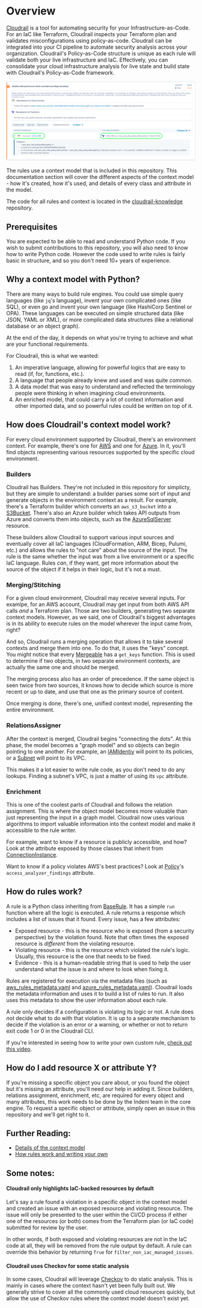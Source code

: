 # Overview
[Cloudrail](https://www.indeni.com/cloudrail) is a tool for automating security for your Infrastructure-as-Code. For an IaC like Terraform, Cloudrail inspects your Terraform plan and validates misconfigurations using policy-as-code. Cloudrail can be integrated into your CI pipeline to automate security analysis across your organization.
Cloudrail's Policy-as-Code structure is unique as each rule will validate both your live infrastructure and IaC. Effectively, you can consolidate your cloud infrastructure analysis for live state and build state with Cloudrail's Policy-as-Code framework.

![Cloudrail UI example](imgs/ui_example.png)

The rules use a context model that is included in this repository. This documentation section will cover the
different aspects of the context model - how it's created, how it's used, and details of every class and attribute
in the model.

The code for all rules and context is located in the [cloudrail-knowledge](https://github.com/indeni/cloudrail-knowledge)
repository.

## Prerequisites
You are expected to be able to read and understand Python code. If you wish to submit contributions to this repository, 
you will also need to know how to write Python code. However the code used to write rules is fairly basic in structure, 
and so you don't need 10+ years of experience.

## Why a context model with Python?
There are many ways to build rule engines. You could use simple query languages (like `jq`'s language), invent your own
complicated ones (like SQL), or even go and invent your own language (like HashiCorp Sentinel or OPA).  These languages can be executed on simple structured data (like JSON, YAML or XML), or more complicated data structures
(like a relational database or an object graph).

At the end of the day, it depends on what you're trying to achieve and what are your functional requirements.

For Cloudrail, this is what we wanted:
1. An imperative language, allowing for powerful logics that are easy to read (if, for, functions, etc.).
2. A language that people already knew and used and was quite common.
3. A data model that was easy to understand and reflected the terminology people were thinking in when imagining cloud 
environments.
4. An enriched model, that could carry a lot of context information and other imported data, and so powerful rules could
be written on top of it.
   
## How does Cloudrail's context model work?
For every cloud environment supported by Cloudrail, there's an environment context. For example, there's one for 
[AWS](https://github.com/indeni/cloudrail-knowledge/tree/main/cloudrail/knowledge/context/aws) and one for [Azure](https://github.com/indeni/cloudrail-knowledge/tree/main/cloudrail/knowledge/context/azure). In it, you'll find 
objects representing various resources supported by the specific cloud environment.

### Builders
Cloudrail has Builders. They're not included in this repository for simplicty, but they are simple to understand: a 
builder parses some sort of input and generate objects in the environment context as a result. For example, there's a
Terraform builder which converts an `aws_s3_bucket` into a [S3Bucket](https://github.com/indeni/cloudrail-knowledge/tree/main/cloudrail/knowledge/context/aws/s3/s3_bucket.py).
There's also an Azure builder which takes API outputs from Azure and converts them into objects, such as the
[AzureSqlServer](https://github.com/indeni/cloudrail-knowledge/tree/main/cloudrail/knowledge/context/azure/azure_resources/databases/azure_sql_server.py) resource.

These builders allow Cloudrail to support various input sources and eventually cover all IaC languages (CloudFormation,
ARM, Bicep, Pulumi, etc.) and allows the rules to "not care" about the source of the input. The rule is the same whether
the input was from a live environment or a specific IaC language. Rules _can_, if they want, get more information about
the source of the object if it helps in their logic, but it's not a must.

### Merging/Stitching
For a given cloud environment, Cloudrail may receive several inputs. For examlpe, for an AWS account, Cloudrail may 
get input from both AWS API calls _and_ a Terraform plan. Those are two builders, generating two separate context models.
However, as we said, one of Cloudrail's biggest advantages is in its ability to execute rules on the model wherever 
the input came from, right?

And so, Cloudrail runs a merging operation that allows it to take several contexts and merge them into one. To do that, 
it uses the "keys" concept. You might notice that every [Mergeable](https://github.com/indeni/cloudrail-knowledge/tree/main/cloudrail/knowledge/context/mergeable.py) has a 
`get_keys` function. This is used to determine if two objects, in two separate environment contexts, are actually the 
same one and should be merged.

The merging process also has an order of precedence. If the same object is seen twice from two sources, it knows how to 
decide which source is more recent or up to date, and use that one as the primary source of content.

Once merging is done, there's one, unified context model, representing the entire environment.

### RelationsAssigner
After the context is merged, Cloudrail begins "connecting the dots". At this phase, the model becomes a "graph model" 
and so objects can begin pointing to one another. For example, an 
[IAMIdentiy](https://github.com/indeni/cloudrail-knowledge/tree/main/cloudrail/knowledge/context/aws/iam/iam_identity.py) will point to its policies, or a 
[Subnet](https://github.com/indeni/cloudrail-knowledge/tree/main/cloudrail/knowledge/context/aws/ec2/subnet.py) will point to its VPC.

This makes it a lot easier to write rule code, as you don't need to do any lookups. Finding a subnet's VPC, is just a 
matter of using its `vpc` attribute.

### Enrichment
This is one of the coolest parts of Cloudrail and follows the relation assignment. This is where the object model becomes more valuable than just
representing the input in a graph model. Cloudrail now uses various algorithms to import valuable information into the 
context model and make it accessible to the rule writer.

For example, want to know if a resource is publicly accessible, and how? Look at the attribute exposed by
those classes that inherit from [ConnectionInstance](https://github.com/indeni/cloudrail-knowledge/tree/main/cloudrail/knowledge/context/aws/aws_connection.py).

Want to know if a policy violates AWS's best practices? Look at
[Policy](https://github.com/indeni/cloudrail-knowledge/tree/main/cloudrail/knowledge/context/aws/iam/policy.py)'s `access_analyzer_findings` attribute.

## How do rules work?
A rule is a Python class inheriting from [BaseRule](https://github.com/indeni/cloudrail-knowledge/tree/main/cloudrail/knowledge/rules/base_rule.py). It has a simple
`run` function where all the logic is executed. A rule returns a response which includes a list of issues that it found.
Every issue, has a few attributes:

* Exposed resource - this is the resource who is exposed (from a security perspective) by the violation found.
Note that often times the exposed resource is _different_ from the violating resource.
* Violating resource - this is the resource which violated the rule's logic. Usually, this resource is the one
that needs to be fixed.
* Evidence - this is a human-readable string that is used to help the user understand what the issue is and where to
look when fixing it.
  
Rules are registered for execution via the metadata files (such as 
[aws_rules_metadata.yaml](https://github.com/indeni/cloudrail-knowledge/tree/main/cloudrail/knowledge/rules/aws/aws_rules_metadata.yaml) and 
[azure_rules_metadata.yaml](https://github.com/indeni/cloudrail-knowledge/tree/main/cloudrail/knowledge/rules/azure/azure_rules_metadata.yaml)). Cloudrail loads the
metadata information and uses it to build a list of rules to run. It also uses this metadata to show
the user information about each rule.

A rule only decides if a configuration is violating its logic or not. A rule does _not_ decide what to do with that
violation. It is up to a separate mechanism to decide if the violation is an error or a warning, or whether or not 
to return exit code 1 or 0 in the Cloudrail CLI.

If you're interested in seeing how to write your own custom rule, [check out this video](https://youtu.be/MQfpKDQAW8o).

## How do I add resource X or attribute Y?
If you're missing a specific object you care about, or you found the object but it's missing an attribute, you'll need 
our help in adding it. Since builders, relations assignment, enrichment, etc, are required for every object and many 
attributes, this work needs to be done by the Indeni team in the core engine. To request a specific object or attribute, 
simply open an issue in this repository and we'll get right to it.

## Further Reading:
* [Details of the context model](context/README.md)
* [How rules work and writing your own](rules/README.md)

## Some notes:
#### Cloudrail only highlights IaC-backed resources by default
Let's say a rule found a violation in a specific object in the context model and created an issue with an exposed
resource and violating resource. The issue will only be presented to the user within the CI/CD process if
either one of the resources (or both) comes from the Terraform plan (or IaC code) submitted for review by the user.

In other words, if both exposed and violating resources are not in the IaC code at all, they will be removed from the
rule output by default. A rule can override this behavior by returning `True` for `filter_non_iac_managed_issues`.

#### Cloudrail uses Checkov for some static analysis
In some cases, Cloudrail will leverage [Checkov](https://github.com/bridgecrewio/checkov) to do static analysis. This is
mainly in cases where the context hasn't yet been fully built out. We generally strive to cover all the commonly used
cloud resources quickly, but allow the use of Checkov rules where the context model doesn't exist yet.
